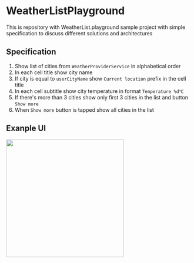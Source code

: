 # WeatherListPlayground
This is repository with WeatherList.playground sample project with simple specification to discuss different solutions and architectures 

## Specification
1. Show list of cities from `WeatherProviderService` in alphabetical order
2. In each cell title show city name
3. If city is equal to `userCityName` show `Current location` prefix in the cell title
4. In each cell subtitle show city temperature in format `Temperature %d℃`
5. If there's more than 3 cities show only first 3 cities in the list and button `Show more`
6. When `Show more` button is tapped show all cities in the list

## Exanple UI
<img src="https://github.com/asiliuk/WeatherListPlayground/assets/1136316/4e264365-b5d8-4ac5-b8a1-9a7a8c480642" width=320>
